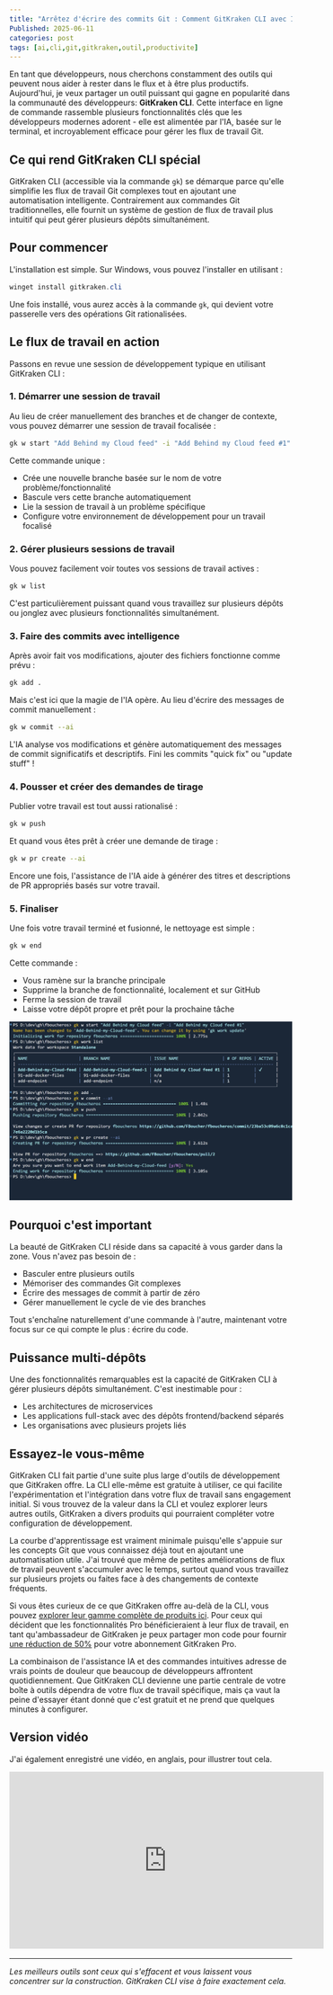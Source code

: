 ```yaml
---
title: "Arrêtez d'écrire des commits Git : Comment GitKraken CLI avec IA accélère votre développement" 
Published: 2025-06-11
categories: post
tags: [ai,cli,git,gitkraken,outil,productivite]
---
```


En tant que développeurs, nous cherchons constamment des outils qui peuvent nous aider à rester dans le flux et à être plus productifs. Aujourd'hui, je veux partager un outil puissant qui gagne en popularité dans la communauté des développeurs: **GitKraken CLI**. Cette interface en ligne de commande rassemble plusieurs fonctionnalités clés que les développeurs modernes adorent - elle est alimentée par l'IA, basée sur le terminal, et incroyablement efficace pour gérer les flux de travail Git.

## Ce qui rend GitKraken CLI spécial

GitKraken CLI (accessible via la commande `gk`) se démarque parce qu'elle simplifie les flux de travail Git complexes tout en ajoutant une automatisation intelligente. Contrairement aux commandes Git traditionnelles, elle fournit un système de gestion de flux de travail plus intuitif qui peut gérer plusieurs dépôts simultanément.

## Pour commencer

L'installation est simple. Sur Windows, vous pouvez l'installer en utilisant :

```powershell
winget install gitkraken.cli
```

Une fois installé, vous aurez accès à la commande `gk`, qui devient votre passerelle vers des opérations Git rationalisées.

## Le flux de travail en action

Passons en revue une session de développement typique en utilisant GitKraken CLI :

### 1. Démarrer une session de travail

Au lieu de créer manuellement des branches et de changer de contexte, vous pouvez démarrer une session de travail focalisée :

```bash
gk w start "Add Behind my Cloud feed" -i "Add Behind my Cloud feed #1"
```

Cette commande unique :
- Crée une nouvelle branche basée sur le nom de votre problème/fonctionnalité
- Bascule vers cette branche automatiquement
- Lie la session de travail à un problème spécifique
- Configure votre environnement de développement pour un travail focalisé

### 2. Gérer plusieurs sessions de travail

Vous pouvez facilement voir toutes vos sessions de travail actives :

```bash
gk w list
```

C'est particulièrement puissant quand vous travaillez sur plusieurs dépôts ou jonglez avec plusieurs fonctionnalités simultanément.

### 3. Faire des commits avec intelligence

Après avoir fait vos modifications, ajouter des fichiers fonctionne comme prévu :

```bash
gk add .
```

Mais c'est ici que la magie de l'IA opère. Au lieu d'écrire des messages de commit manuellement :

```bash
gk w commit --ai
```

L'IA analyse vos modifications et génère automatiquement des messages de commit significatifs et descriptifs. Fini les commits "quick fix" ou "update stuff" !

### 4. Pousser et créer des demandes de tirage

Publier votre travail est tout aussi rationalisé :

```bash
gk w push
```

Et quand vous êtes prêt à créer une demande de tirage :

```bash
gk w pr create --ai
```

Encore une fois, l'assistance de l'IA aide à générer des titres et descriptions de PR appropriés basés sur votre travail.

### 5. Finaliser

Une fois votre travail terminé et fusionné, le nettoyage est simple :

```bash
gk w end
```

Cette commande :
- Vous ramène sur la branche principale
- Supprime la branche de fonctionnalité, localement et sur GitHub
- Ferme la session de travail
- Laisse votre dépôt propre et prêt pour la prochaine tâche

![list des commands gk](../content/images/2025/06/gk-commands.png)

## Pourquoi c'est important

La beauté de GitKraken CLI réside dans sa capacité à vous garder dans la zone. Vous n'avez pas besoin de :
- Basculer entre plusieurs outils
- Mémoriser des commandes Git complexes
- Écrire des messages de commit à partir de zéro
- Gérer manuellement le cycle de vie des branches

Tout s'enchaîne naturellement d'une commande à l'autre, maintenant votre focus sur ce qui compte le plus : écrire du code.

## Puissance multi-dépôts

Une des fonctionnalités remarquables est la capacité de GitKraken CLI à gérer plusieurs dépôts simultanément. C'est inestimable pour :
- Les architectures de microservices
- Les applications full-stack avec des dépôts frontend/backend séparés
- Les organisations avec plusieurs projets liés


## Essayez-le vous-même

GitKraken CLI fait partie d'une suite plus large d'outils de développement que GitKraken offre. La CLI elle-même est gratuite à utiliser, ce qui facilite l'expérimentation et l'intégration dans votre flux de travail sans engagement initial. Si vous trouvez de la valeur dans la CLI et voulez explorer leurs autres outils, GitKraken a divers produits qui pourraient compléter votre configuration de développement.

La courbe d'apprentissage est vraiment minimale puisqu'elle s'appuie sur les concepts Git que vous connaissez déjà tout en ajoutant une automatisation utile. J'ai trouvé que même de petites améliorations de flux de travail peuvent s'accumuler avec le temps, surtout quand vous travaillez sur plusieurs projets ou faites face à des changements de contexte fréquents.

Si vous êtes curieux de ce que GitKraken offre au-delà de la CLI, vous pouvez [explorer leur gamme complète de produits ici](https://c5m.ca/gitkraken). Pour ceux qui décident que les fonctionnalités Pro bénéficieraient à leur flux de travail, en tant qu'ambassadeur de GitKraken je peux partager mon code pour fournir [une réduction de 50%](https://c5m.ca/krakenpro) pour votre abonnement GitKraken Pro.

La combinaison de l'assistance IA et des commandes intuitives adresse de vrais points de douleur que beaucoup de développeurs affrontent quotidiennement. Que GitKraken CLI devienne une partie centrale de votre boîte à outils dépendra de votre flux de travail spécifique, mais ça vaut la peine d'essayer étant donné que c'est gratuit et ne prend que quelques minutes à configurer.

## Version vidéo

J'ai également enregistré une vidéo, en anglais, pour illustrer tout cela. 

<iframe width="560" height="315" src="https://www.youtube.com/embed/T0tJGkparig?si=wl0HTUP--78f5g3V" title="YouTube video player" frameborder="0" allow="accelerometer; autoplay; clipboard-write; encrypted-media; gyroscope; picture-in-picture; web-share" referrerpolicy="strict-origin-when-cross-origin" allowfullscreen></iframe>

---

*Les meilleurs outils sont ceux qui s'effacent et vous laissent vous concentrer sur la construction. GitKraken CLI vise à faire exactement cela.*